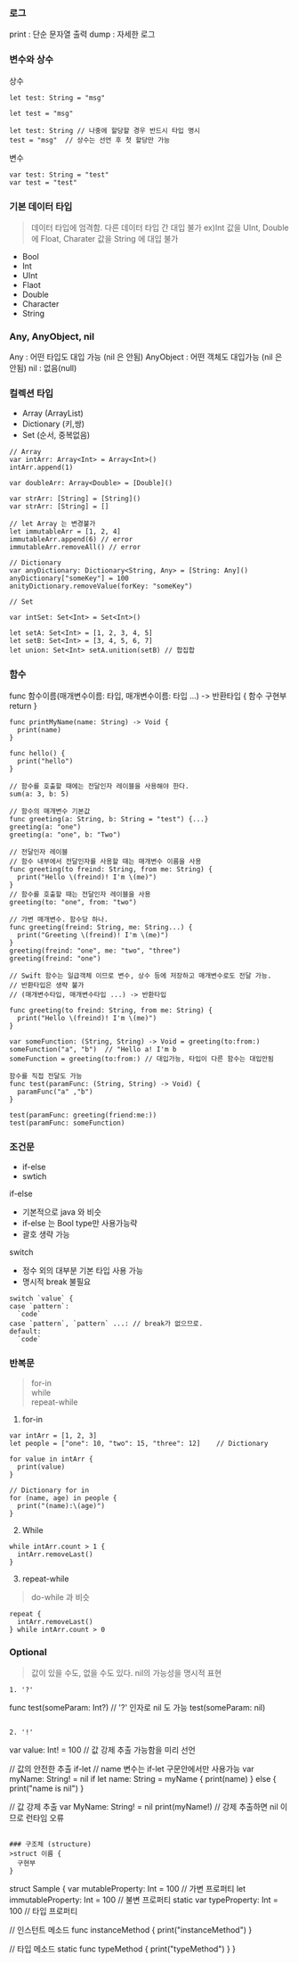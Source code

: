 ### 로그
print : 단순 문자열 출력
dump : 자세한 로그

### 변수와 상수
상수
```
let test: String = "msg"

let test = "msg"

let test: String // 나중에 할당할 경우 반드시 타입 명시
test = "msg"  // 상수는 선언 후 첫 할당만 가능
```

변수
```
var test: String = "test"
var test = "test"
```

### 기본 데이터 타입
>데이터 타입에 엄격함. 다른 데이터 타입 간 대입 불가 
ex)Int 값을 UInt, Double에 Float, Charater 값을 String 에 대입 불가

- Bool
- Int
- UInt
- Flaot
- Double
- Character
- String

### Any, AnyObject, nil

Any : 어떤 타입도 대입 가능 (nil 은 안됨)
AnyObject : 어떤 객체도 대입가능 (nil 은 안됨)
nil : 없음(null)

### 컬렉션 타입

- Array (ArrayList)
- Dictionary (키,쌍)
- Set (순서, 중복없음)

```
// Array
var intArr: Array<Int> = Array<Int>()
intArr.append(1)

var doubleArr: Array<Double> = [Double]()

var strArr: [String] = [String]()
var strArr: [String] = []

// let Array 는 변경불가
let immutableArr = [1, 2, 4]
immutableArr.append(6) // error
immutableArr.removeAll() // error

// Dictionary
var anyDictionary: Dictionary<String, Any> = [String: Any]()
anyDictionary["someKey"] = 100
anityDictionary.removeValue(forKey: "someKey")

// Set

var intSet: Set<Int> = Set<Int>()

let setA: Set<Int> = [1, 2, 3, 4, 5]
let setB: Set<Int> = [3, 4, 5, 6, 7]
let union: Set<Int> setA.unition(setB) // 합집합
```
### 함수

func 함수이름(매개변수이름: 타입, 매개변수이름: 타입 ...) -> 반환타입 {
  함수 구현부
  return
}

```
func printMyName(name: String) -> Void {
  print(name)
}

func hello() {
  print("hello")
}

// 함수를 호출할 때에는 전달인자 레이블을 사용해야 한다.
sum(a: 3, b: 5)

// 함수의 매개변수 기본값
func greeting(a: String, b: String = "test") {...}
greeting(a: "one")
greeting(a: "one", b: "Two")

// 전달인자 레이블
// 함수 내부에서 전달인자를 사용할 때는 매개변수 이름을 사용
func greeting(to freind: String, from me: String) {
  print("Hello \(freind)! I'm \(me)")
}
// 함수를 호출할 때는 전달인자 레이블을 사용
greeting(to: "one", from: "two")

// 가변 매개변수. 함수당 하나.
func greeting(freind: String, me: String...) {
  print("Greeting \(freind)! I'm \(me)")
}
greeting(freind: "one", me: "two", "three")
greeting(freind: "one")

// Swift 함수는 일급객체 이므로 변수, 상수 등에 저장하고 매개변수로도 전달 가능.
// 반환타입은 생략 불가
// (매개변수타입, 매개변수타입 ...) -> 반환타입

func greeting(to freind: String, from me: String) {
  print("Hello \(freind)! I'm \(me)")
}

var someFunction: (String, String) -> Void = greeting(to:from:)
someFunction("a", "b")  // "Hello a! I'm b
someFunction = greeting(to:from:) // 대입가능, 타입이 다른 함수는 대입안됨

함수를 직접 전달도 가능
func test(paramFunc: (String, String) -> Void) {
  paramFunc("a" ,"b")
}

test(paramFunc: greeting(friend:me:))
test(paramFunc: someFunction)
```

### 조건문 
- if-else
- swtich

if-else
- 기본적으로 java 와 비슷 
- if-else 는 Bool type만 사용가능략
- 괄호 생략 가능


switch

- 정수 외의 대부분 기본 타입 사용 가능
- 명시적 break 불필요

```
switch `value` {
case `pattern`:
  `code`
case `pattern`, `pattern` ...: // break가 없으므로.
default:
  `code`
```

### 반복문
>for-in  
while  
repeat-while

1. for-in
```
var intArr = [1, 2, 3]
let people = ["one": 10, "two": 15, "three": 12]    // Dictionary

for value in intArr {
  print(value)
}

// Dictionary for in
for (name, age) in people {
  print("(name):\(age)")
}
```

2. While
```
while intArr.count > 1 {
  intArr.removeLast()
}
```

3. repeat-while
> do-while 과 비슷

```
repeat {
  intArr.removeLast()
} while intArr.count > 0
```

### Optional
>값이 있을 수도, 없을 수도 있다. nil의 가능성을 명시적 표현

```
1. '?' 
```
func test(someParam: Int?)  // '?' 인자로 nil 도 가능
test(someParam: nil)
```

2. '!'
```
var value: Int! = 100 // 값 강제 추출 가능함을 미리 선언

// 값의 안전한 추출 if-let
// name 변수는 if-let 구문안에서만 사용가능
var myName: String! = nil
if let name: String = myName {
  print(name)
} else {
  print("name is nil")
}

// 값 강제 추출
var MyName: String! = nil
print(myName!)  // 강제 추출하면 nil 이므로 런타임 오류
```

### 구조체 (structure)
>struct 이름 {
  구현부
}

```
struct Sample {
  var mutableProperty: Int = 100 // 가변 프로퍼티
  let immutableProperty: Int = 100 // 불변 프로퍼티
  static var typeProperty: Int = 100 // 타입 프로퍼티
  
  // 인스턴트 메소드
  func instanceMethod { print("instanceMethod") }
  
  // 타입 메소드
  static func typeMethod { print("typeMethod") }
}
```




